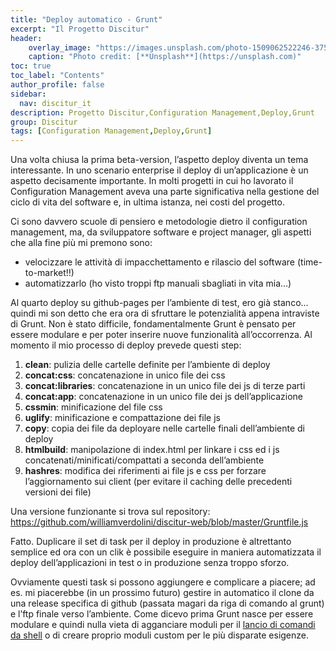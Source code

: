 ```yaml
---
title: "Deploy automatico - Grunt"
excerpt: "Il Progetto Discitur"
header:
    overlay_image: "https://images.unsplash.com/photo-1509062522246-3755977927d7?auto=format&fit=crop&w=1404&q=80"
    caption: "Photo credit: [**Unsplash**](https://unsplash.com)"
toc: true
toc_label: "Contents"
author_profile: false
sidebar:
  nav: discitur_it
description: Progetto Discitur,Configuration Management,Deploy,Grunt
group: Discitur
tags: [Configuration Management,Deploy,Grunt]
---
```


<!-- Markup JSON-LD generato da Assistente per il markup dei dati strutturati di Google. -->
<script type="application/ld+json">
{
  "@context" : "http://schema.org",
  "@type" : "Article",
  "name" : "Deploy automatico: Grunt!",
  "author" : {
    "@type" : "Person",
    "name" : "William Verdolini"
  },
  "datePublished" : "2014-03-30",
  "articleSection" : [ "Configuration Management","Deploy","Grunt"  ],
  "url" : "http://williamverdolini.github.io/2014/03/30/discitur-Deploy_Grunt"
}
</script>

Una volta chiusa la prima beta-version, l’aspetto deploy diventa un tema
interessante. In uno scenario enterprise il deploy di un’applicazione è un
aspetto decisamente importante. In molti progetti in cui ho lavorato il
Configuration Management aveva una parte significativa nella gestione del ciclo
di vita del software e, in ultima istanza, nei costi del progetto.

Ci sono davvero scuole di pensiero e metodologie dietro il configuration
management, ma, da sviluppatore software e project manager, gli aspetti che
alla fine più mi premono sono:

- velocizzare le attività di impacchettamento e
     rilascio del software (time-to-market!!)
- automatizzarlo (ho visto troppi ftp manuali
     sbagliati in vita mia…)

Al quarto deploy su github-pages per l’ambiente di test, ero già
stanco…quindi mi son detto che era ora di sfruttare le potenzialità appena
intraviste di Grunt. Non è stato difficile, fondamentalmente Grunt è pensato per
essere modulare e per poter inserire nuove funzionalità all’occorrenza. Al
momento il mio processo di deploy prevede questi step:

1. **clean**: pulizia delle cartelle definite per
     l’ambiente di deploy
2. **concat:css**: concatenazione in unico file dei css
3. **concat:libraries**: concatenazione in un unico file dei js di
     terze parti
4. **concat:app**: concatenazione in un unico file dei js dell’applicazione
5. **cssmin**: minificazione del file css
6. **uglify**: minificazione e compattazione dei file js
7. **copy**: copia dei file da deployare nelle cartelle
     finali dell’ambiente di deploy
8. **htmlbuild**: manipolazione di index.html per linkare i
     css ed i js concatenati/minificati/compattati a seconda dell’ambiente
9. **hashres**: modifica dei riferimenti ai file js e css
     per forzare l’aggiornamento sui client (per evitare il caching delle
     precedenti versioni dei file)

Una versione funzionante si trova sul repository: <a href="https://github.com/williamverdolini/discitur-web/blob/master/Gruntfile.js" target="_blank">https://github.com/williamverdolini/discitur-web/blob/master/Gruntfile.js</a>

Fatto. Duplicare il set di task per il deploy in produzione è altrettanto
semplice ed ora con un clik è possibile eseguire in maniera automatizzata il
deploy dell’applicazioni in test o in produzione senza troppo sforzo.

Ovviamente questi task si possono aggiungere e complicare a piacere; ad es.
mi piacerebbe (in un prossimo futuro) gestire in automatico il clone da una
release specifica di github (passata magari da riga di comando al grunt) e l’ftp
finale verso l’ambiente. Come dicevo prima Grunt nasce per essere modulare e
quindi nulla vieta di agganciare moduli per il <a href="https://github.com/sindresorhus/grunt-shell" target="_blank">lancio di comandi da shell</a>
o di creare proprio moduli custom per le più disparate esigenze.